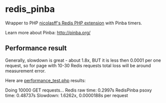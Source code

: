 redis_pinba
===========

Wrapper to PHP [nicolasff's Redis PHP extension](https://github.com/nicolasff/phpredis) with Pinba timers.

Learn more about Pinba: http://pinba.org/

## Performance result ##

Generally, slowdown is great - about 1.8x, BUT it is less then 0.0001 per one request, so for page with 10-30 Redis requests total loss will be around measurement error.

Here are [performance_test.php](performance_test.php) results:

  Doing 10000 GET requests...
  Redis raw time: 0.2997s
  RedisPinba psoxy time: 0.48737s
  Slowdown: 1.6262x, 0.0000188s per request